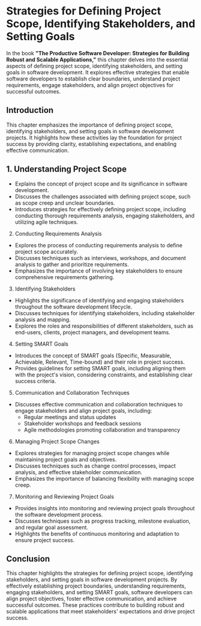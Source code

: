 Strategies for Defining Project Scope, Identifying Stakeholders, and Setting Goals
===========================================================================================

In the book **"The Productive Software Developer: Strategies for Building Robust and Scalable Applications,"** this chapter delves into the essential aspects of defining project scope, identifying stakeholders, and setting goals in software development. It explores effective strategies that enable software developers to establish clear boundaries, understand project requirements, engage stakeholders, and align project objectives for successful outcomes.

Introduction
------------

This chapter emphasizes the importance of defining project scope, identifying stakeholders, and setting goals in software development projects. It highlights how these activities lay the foundation for project success by providing clarity, establishing expectations, and enabling effective communication.

1\. Understanding Project Scope
------------------------------

* Explains the concept of project scope and its significance in software development.
* Discusses the challenges associated with defining project scope, such as scope creep and unclear boundaries.
* Introduces strategies for effectively defining project scope, including conducting thorough requirements analysis, engaging stakeholders, and utilizing agile techniques.

2. Conducting Requirements Analysis

* Explores the process of conducting requirements analysis to define project scope accurately.
* Discusses techniques such as interviews, workshops, and document analysis to gather and prioritize requirements.
* Emphasizes the importance of involving key stakeholders to ensure comprehensive requirements gathering.

3. Identifying Stakeholders

* Highlights the significance of identifying and engaging stakeholders throughout the software development lifecycle.
* Discusses techniques for identifying stakeholders, including stakeholder analysis and mapping.
* Explores the roles and responsibilities of different stakeholders, such as end-users, clients, project managers, and development teams.

4. Setting SMART Goals

* Introduces the concept of SMART goals (Specific, Measurable, Achievable, Relevant, Time-bound) and their role in project success.
* Provides guidelines for setting SMART goals, including aligning them with the project's vision, considering constraints, and establishing clear success criteria.

5. Communication and Collaboration Techniques

* Discusses effective communication and collaboration techniques to engage stakeholders and align project goals, including:
  * Regular meetings and status updates
  * Stakeholder workshops and feedback sessions
  * Agile methodologies promoting collaboration and transparency

6. Managing Project Scope Changes

* Explores strategies for managing project scope changes while maintaining project goals and objectives.
* Discusses techniques such as change control processes, impact analysis, and effective stakeholder communication.
* Emphasizes the importance of balancing flexibility with managing scope creep.

7. Monitoring and Reviewing Project Goals

* Provides insights into monitoring and reviewing project goals throughout the software development process.
* Discusses techniques such as progress tracking, milestone evaluation, and regular goal assessment.
* Highlights the benefits of continuous monitoring and adaptation to ensure project success.

Conclusion
----------

This chapter highlights the strategies for defining project scope, identifying stakeholders, and setting goals in software development projects. By effectively establishing project boundaries, understanding requirements, engaging stakeholders, and setting SMART goals, software developers can align project objectives, foster effective communication, and achieve successful outcomes. These practices contribute to building robust and scalable applications that meet stakeholders' expectations and drive project success.
